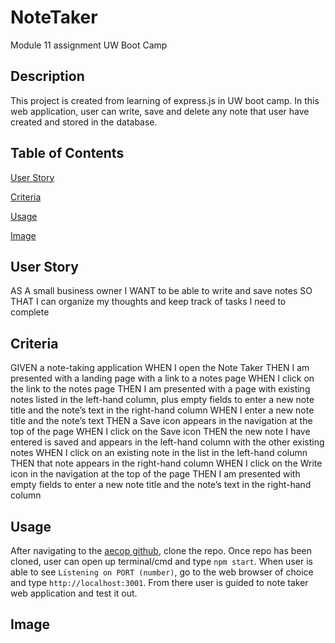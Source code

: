 # NoteTaker
Module 11 assignment UW Boot Camp



## Description
This project is created from learning of express.js in UW boot camp. In this web application, user can write, save 
and delete any note that user have created and stored in the database.



## Table of Contents

[ User Story ](#userStory)

[ Criteria ](#criteria)

[ Usage ](#usage)

[ Image ](#Video)





## User Story

AS A small business owner
I WANT to be able to write and save notes
SO THAT I can organize my thoughts and keep track of tasks I need to complete



## Criteria

GIVEN a note-taking application
WHEN I open the Note Taker
THEN I am presented with a landing page with a link to a notes page
WHEN I click on the link to the notes page
THEN I am presented with a page with existing notes listed in the left-hand column, plus empty fields to enter a new note title and the note’s text in the right-hand column
WHEN I enter a new note title and the note’s text
THEN a Save icon appears in the navigation at the top of the page
WHEN I click on the Save icon
THEN the new note I have entered is saved and appears in the left-hand column with the other existing notes
WHEN I click on an existing note in the list in the left-hand column
THEN that note appears in the right-hand column
WHEN I click on the Write icon in the navigation at the top of the page
THEN I am presented with empty fields to enter a new note title and the note’s text in the right-hand column


## Usage
After navigating to the [aecop github](https://github.com/Aecop/NoteTaker), clone the repo.
Once repo has been cloned, user can open up terminal/cmd and type `npm start`. When user is 
able to see `Listening on PORT (number)`, go to the web browser of choice and type `http://localhost:3001`.
From there user is guided to note taker web application and test it out. 




## Image







